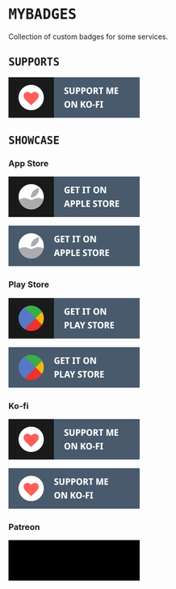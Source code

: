 <h1><samp>MYBADGES</samp></h1>

Collection of custom badges for some services.

<h2><samp>SUPPORTS</samp></h2>

<a href="../.." target="_blank"><img src="https://raw.githubusercontent.com/sharpordie/mybadges/main/src/kofi.svg" width="260"></a>

<h2><samp>SHOWCASE</samp></h2>

### App Store

<a href="../.." target="_blank"><img src="https://raw.githubusercontent.com/sharpordie/mybadges/main/src/appstore.svg" width="260"></a>

<a href="../.." target="_blank"><img src="https://raw.githubusercontent.com/sharpordie/mybadges/main/src/appstore2.svg" width="260"></a>

### Play Store

<a href="../.." target="_blank"><img src="https://raw.githubusercontent.com/sharpordie/mybadges/main/src/playstore.svg" width="260"></a>

<a href="../.." target="_blank"><img src="https://raw.githubusercontent.com/sharpordie/mybadges/main/src/playstore2.svg" width="260"></a>

### Ko-fi

<a href="../.." target="_blank"><img src="https://raw.githubusercontent.com/sharpordie/mybadges/main/src/kofi.svg" width="260"></a>

<a href="../.." target="_blank"><img src="https://raw.githubusercontent.com/sharpordie/mybadges/main/src/kofi2.svg" width="260"></a>

### Patreon

<a href="../.." target="_blank"><img src="https://raw.githubusercontent.com/sharpordie/mybadges/main/src/default.png" width="260"></a>
